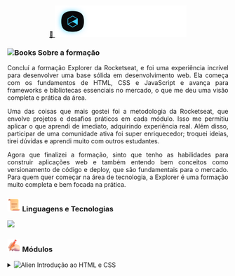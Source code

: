 <p align="center">
  <a href="#">
    🔗 <img src="https://raw.githubusercontent.com/Gelzieny/formacao_explorer/b6fae79c00b5092ab23afd800ab71e9b58b7005a/imgs/logo.svg"  alt="Logo da formação Explorer da Rocketseat" width="300px"/>
  </a>
</p>

### <img src="https://raw.githubusercontent.com/Tarikul-Islam-Anik/Animated-Fluent-Emojis/master/Emojis/Objects/Books.png" alt="Books" width="30" height="30" /> Sobre a formação

<p align="justify">
Concluí a formação Explorer da Rocketseat, e foi uma experiência incrível para desenvolver uma base sólida em desenvolvimento web. Ela começa com os fundamentos de HTML, CSS e JavaScript e avança para frameworks e bibliotecas essenciais no mercado, o que me deu uma visão completa e prática da área.
</p>

<p align="justify">
Uma das coisas que mais gostei foi a metodologia da Rocketseat, que envolve projetos e desafios práticos em cada módulo. Isso me permitiu aplicar o que aprendi de imediato, adquirindo experiência real. Além disso, participar de uma comunidade ativa foi super enriquecedor; troquei ideias, tirei dúvidas e aprendi muito com outros estudantes.
</p>

<p align="justify">
Agora que finalizei a formação, sinto que tenho as habilidades para construir aplicações web e também entendo bem conceitos como versionamento de código e deploy, que são fundamentais para o mercado. Para quem quer começar na área de tecnologia, a Explorer é uma formação muito completa e bem focada na prática.
</p>


### <img src="https://github.com/Tarikul-Islam-Anik/tarikul-islam-anik/blob/main/assets/images/Scroll.png?raw=true" alt="Books" width="30" height="30" /> Linguagens e Tecnologias

<a href="https://skillicons.dev">
  <img src="https://skillicons.dev/icons?i=js,html,css,git,nodejs,react" />
</a>

### <img src="https://github.com/Tarikul-Islam-Anik/tarikul-islam-anik/blob/main/assets/images/Writing%20Hand%20Light%20Skin%20Tone.png?raw=true" alt="Books" width="30" height="30" /> Módulos

<details>
  <summary> <img src="https://github.com/Gelzieny/tarikul-islam-anik/blob/main/assets/images/Star.png?raw=true" alt="Alien" width="25" height="25" /> Introdução ao HTML e CSS </summary>
  <p align="justify">
Neste módulo, exploramos os conceitos de HTML e CSS, aprendendo a estruturar o conteúdo de forma semântica para melhorar a acessibilidade e a organização do código. Também trabalhamos com o Figma para criar e visualizar layouts, aplicando fontes e cores personalizadas no nosso projeto para reforçar a identidade visual.

Além disso, nos aprofundamos nos fundamentos de posicionamento e espaçamento de elementos, utilizando o Box Model e o Flexbox do CSS para construir layouts flexíveis e alinhados com precisão.
  </p>
</details>
